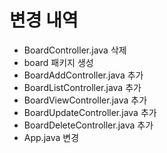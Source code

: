 # 변경 내역
- BoardController.java 삭제
- board 패키지 생성
- BoardAddController.java 추가
- BoardListController.java 추가
- BoardViewController.java 추가
- BoardUpdateController.java 추가
- BoardDeleteController.java 추가
- App.java 변경
